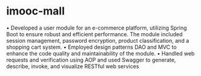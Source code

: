 # imooc-mall
• Developed a user module for an e-commerce platform, utilizing Spring Boot to ensure robust and efficient performance. The module included session management, password encryption, product classification, and a shopping cart system.
• Employed design patterns DAO and MVC to enhance the code quality and maintainability of the module.
• Handled web requests and verification using AOP and used Swagger to generate, describe, invoke, and visualize RESTful web services
